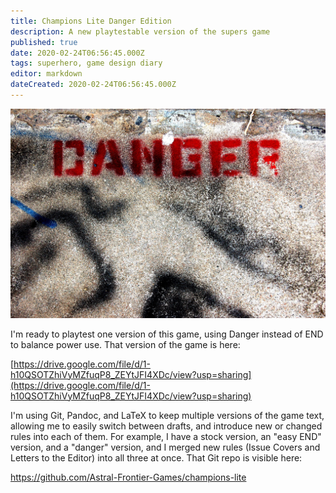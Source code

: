 ```yaml
---
title: Champions Lite Danger Edition
description: A new playtestable version of the supers game
published: true
date: 2020-02-24T06:56:45.000Z
tags: superhero, game design diary
editor: markdown
dateCreated: 2020-02-24T06:56:45.000Z
---
```


![Featured Image](champions-lite-danger-edition.jpg)

I'm ready to playtest one version of this game, using Danger instead of END to balance power use. That version of the game is here:

[https://drive.google.com/file/d/1-h10QSOTZhiVyMZfuqP8_ZEYtJFI4XDc/view?usp=sharing](https://drive.google.com/file/d/1-h10QSOTZhiVyMZfuqP8_ZEYtJFI4XDc/view?usp=sharing)

I'm using Git, Pandoc, and LaTeX to keep multiple versions of the game text, allowing me to easily switch between drafts, and introduce new or changed rules into each of them. For example, I have a stock version, an "easy END" version, and a "danger" version, and I merged new rules (Issue Covers and Letters to the Editor) into all three at once. That Git repo is visible here:

https://github.com/Astral-Frontier-Games/champions-lite




    